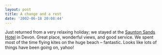 ```yaml
---
layout: post
title: A change and a rest
date: '2002-06-18 20:08:44'
---
```



Just returned from a very relaxing holiday; we stayed at the [Saunton Sands Hotel](http://www.sauntonsands.co.uk/) in Devon. Great place, wonderful views, and good service. We spent most of the time flying kites on the huge beach – fantastic. Looks like lots of things have been going on, yahoo!


